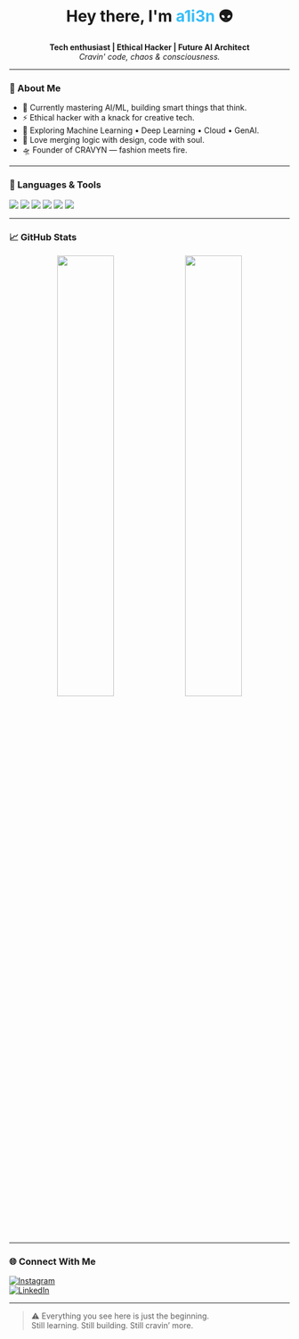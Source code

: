 <h1 align="center">Hey there, I'm <span style="color:#38bdf8">a1i3n</span> 👽</h1>

<p align="center">
  <b>Tech enthusiast | Ethical Hacker | Future AI Architect</b><br>
  <i>Cravin' code, chaos & consciousness.</i>
</p>

---

### 🧠 About Me
- 🔭 Currently mastering AI/ML, building smart things that think.
- ⚡️ Ethical hacker with a knack for creative tech.
- 🔬 Exploring Machine Learning • Deep Learning • Cloud • GenAI.
- 🧩 Love merging logic with design, code with soul.
- 🛸 Founder of CRAVYN — fashion meets fire.

---

### 🧰 Languages & Tools
<p align="left">
  <img src="https://img.shields.io/badge/Python-3670A0?style=for-the-badge&logo=python&logoColor=white"/>
  <img src="https://img.shields.io/badge/TensorFlow-FF6F00?style=for-the-badge&logo=tensorflow&logoColor=white"/>
  <img src="https://img.shields.io/badge/JavaScript-F7DF1E?style=for-the-badge&logo=javascript&logoColor=black"/>
  <img src="https://img.shields.io/badge/React-20232A?style=for-the-badge&logo=react&logoColor=61DAFB"/>
  <img src="https://img.shields.io/badge/Linux-FCC624?style=for-the-badge&logo=linux&logoColor=black"/>
  <img src="https://img.shields.io/badge/GitHub-181717?style=for-the-badge&logo=github&logoColor=white"/>
</p>

---

### 📈 GitHub Stats
<p align="center">
  <img src="https://github-readme-stats.vercel.app/api?username=thea1i3n&show_icons=true&theme=tokyonight" width="45%"/>
  <img src="https://github-readme-stats.vercel.app/api/top-langs/?username=thea1i3n&layout=compact&theme=tokyonight" width="45%"/>
</p>

---

### 🌐 Connect With Me
[![Instagram](https://img.shields.io/badge/@renilll._-E4405F?style=for-the-badge&logo=instagram&logoColor=white)](https://instagram.com/renilll._)  
[![LinkedIn](https://img.shields.io/badge/Renil%20Mammen%20Biju-0077B5?style=for-the-badge&logo=linkedin&logoColor=white)](https://www.linkedin.com/in/renil-mammen-biju-a8a12030b)

---

> ⚠️ Everything you see here is just the beginning.  
> Still learning. Still building. Still cravin’ more.

<!--
**thea1i3n/thea1i3n** is a ✨ _special_ ✨ repository because its `README.md` (this file) appears on your GitHub profile.

Here are some ideas to get you started:

- 🔭 I’m currently working on ...
- 🌱 I’m currently learning ...
- 👯 I’m looking to collaborate on ...
- 🤔 I’m looking for help with ...
- 💬 Ask me about ...
- 📫 How to reach me: ...
- 😄 Pronouns: ...
- ⚡ Fun fact: ...
-->
